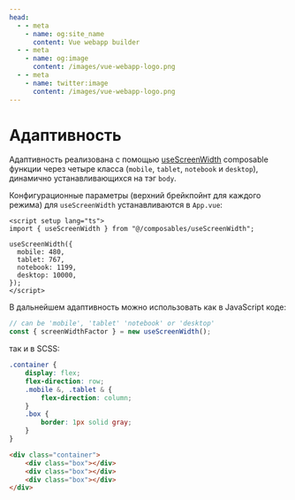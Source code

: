 ```yaml
---
head:
  - - meta
    - name: og:site_name
      content: Vue webapp builder
  - - meta
    - name: og:image
      content: /images/vue-webapp-logo.png
  - - meta
    - name: twitter:image
      content: /images/vue-webapp-logo.png
---
```


# Адаптивность

Адаптивность реализована с помощью [useScreenWidth](https://github.com/vuesence/vue-webapp/blob/main/src/composables/useScreenWidth.ts) composable функции через четыре класса (`mobile`, `tablet`, `notebook` и `desktop`), динамично устанавливающихся на тэг `body`.

Конфигурационные параметры (верхний брейкпойнт для каждого режима) для `useScreenWidth` устанавливаются в `App.vue`:

```vue
<script setup lang="ts">
import { useScreenWidth } from "@/composables/useScreenWidth";

useScreenWidth({
  mobile: 480,
  tablet: 767,
  notebook: 1199,
  desktop: 10000,
});
</script>
```

В дальнейшем адаптивность можно использовать как в JavaScript коде:

```js
// can be 'mobile', 'tablet' 'notebook' or 'desktop'
const { screenWidthFactor } = new useScreenWidth();
```

так и в SCSS:

```scss 
.container {
    display: flex;
    flex-direction: row;
    .mobile &, .tablet & {
        flex-direction: column;
    }
    .box {
        border: 1px solid gray;
    }
}
```

```html 
<div class="container">
    <div class="box"></div>
    <div class="box"></div>
    <div class="box"></div>
</div>
```